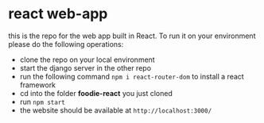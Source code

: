 # react web-app

this is the repo for the web app built in React.
To run it on your environment please do the following operations:
- clone the repo on your local environment
- start the django server in the other repo
- run the following command `npm i react-router-dom` to install a react framework
- cd into the folder **foodie-react** you just cloned
- run `npm start`
- the website should be available at `http://localhost:3000/`
